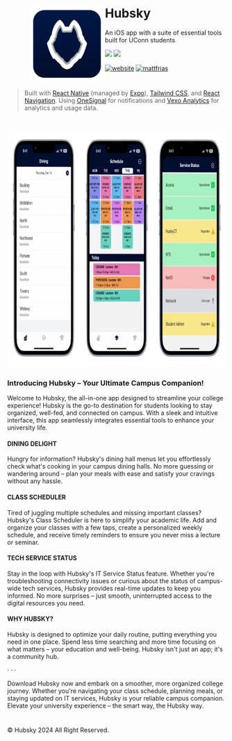<div align="left" style="margin: 50px">
  <img align="left" height="175" src="assets/appicon.png" alt="hubsky" style="float: left;"/>
</div>

# Hubsky
An iOS app with a suite of essential tools built for UConn students
<div>
	<a href="https://github.com/mattfrias/hubsky/releases/latest"><img src="https://img.shields.io/github/v/release/mattfrias/hubsky?style=for-the-badge&logo=github&color=000e2f" /></a>
	<a href="https://apps.apple.com/us/app/hubsky/id6474400347"><img src="https://img.shields.io/itunes/v/6474400347?logo=apple&style=for-the-badge&label=app%20store&color=000e2f" /></a>
	
<a href='https://hubsky.top'><img align='center' alt='website' src='https://img.shields.io/website?style=for-the-badge&url=https%3A%2F%2Fhubsky.top&label=hubsky.top&color=ffffff'></a>
<a href='https://mattfrias.com'><img align='center' alt='mattfrias' src='https://img.shields.io/badge/created_by-mattfrias-white?style=for-the-badge'></a>

</div>
<div class="clear"></div>

#
> Built with <a href="https://reactnative.dev/" target="_blank">React Native</a> (managed by <a href="https://expo.dev/" target="_blank">Expo</a>), <a href="https://tailwindcss.com/" target="_blank">Tailwind CSS</a>, and <a href="https://reactnavigation.org/" target="_blank">React Navigation</a>. Using <a href="https://onesignal.com/" target="_blank">OneSignal</a> for notifications and <a href="https://vexo.co/" target="_blank">Vexo Analytics</a> for analytics and usage data.
#

<p align="center">
  <img src="assets/screenshots.png" alt="screenshots" height="550" />
</p>

### Introducing Hubsky – Your Ultimate Campus Companion!

Welcome to Hubsky, the all-in-one app designed to streamline your college experience! Hubsky is the go-to destination for students looking to stay organized, well-fed, and connected on campus. With a sleek and intuitive interface, this app seamlessly integrates essential tools to enhance your university life.

#### DINING DELIGHT
Hungry for information? Hubsky's dining hall menus let you effortlessly check what's cooking in your campus dining halls. No more guessing or wandering around – plan your meals with ease and satisfy your cravings without any hassle.

#### CLASS SCHEDULER
Tired of juggling multiple schedules and missing important classes? Hubsky's Class Scheduler is here to simplify your academic life. Add and organize your classes with a few taps, create a personalized weekly schedule, and receive timely reminders to ensure you never miss a lecture or seminar.

#### TECH SERVICE STATUS
Stay in the loop with Hubsky's IT Service Status feature. Whether you're troubleshooting connectivity issues or curious about the status of campus-wide tech services, Hubsky provides real-time updates to keep you informed. No more surprises – just smooth, uninterrupted access to the digital resources you need.

#### WHY HUBSKY?
Hubsky is designed to optimize your daily routine, putting everything you need in one place. Spend less time searching and more time focusing on what matters – your education and well-being. Hubsky isn't just an app; it's a community hub.

· · ·

Download Hubsky now and embark on a smoother, more organized college journey. Whether you're navigating your class schedule, planning meals, or staying updated on IT services, Hubsky is your reliable campus companion. Elevate your university experience – the smart way, the Hubsky way.

#

© Hubsky 2024 All Right Reserved.
